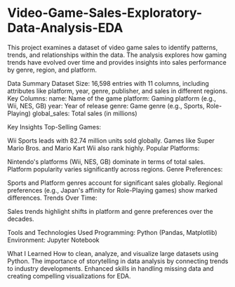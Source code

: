 # Video-Game-Sales-Exploratory-Data-Analysis-EDA

This project examines a dataset of video game sales to identify patterns, trends, and relationships within the data. The analysis explores how gaming trends have evolved over time and provides insights into sales performance by genre, region, and platform.

Data Summary
Dataset Size: 16,598 entries with 11 columns, including attributes like platform, year, genre, publisher, and sales in different regions.
Key Columns:
name: Name of the game
platform: Gaming platform (e.g., Wii, NES, GB)
year: Year of release
genre: Game genre (e.g., Sports, Role-Playing)
global_sales: Total sales (in millions)
 

 
Key Insights
Top-Selling Games:

Wii Sports leads with 82.74 million units sold globally.
Games like Super Mario Bros. and Mario Kart Wii also rank highly.
Popular Platforms:

Nintendo's platforms (Wii, NES, GB) dominate in terms of total sales.
Platform popularity varies significantly across regions.
Genre Preferences:

Sports and Platform genres account for significant sales globally.
Regional preferences (e.g., Japan's affinity for Role-Playing games) show marked differences.
Trends Over Time:

Sales trends highlight shifts in platform and genre preferences over the decades.
 

 
Tools and Technologies Used
Programming: Python (Pandas, Matplotlib)
Environment: Jupyter Notebook
 

 
What I Learned
How to clean, analyze, and visualize large datasets using Python.
The importance of storytelling in data analysis by connecting trends to industry developments.
Enhanced skills in handling missing data and creating compelling visualizations for EDA.
 
